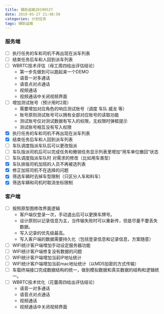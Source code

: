 ```yaml
---
title: 辅助运输20190527
date: 2019-05-27 21:48:50
categories: 计划任务
tags: 辅助运输
---
```

### 服务端

* [ ] 执行任务的车和司机不再出现在派车列表
* [ ] 结束任务后车和人回到派车列表
* [ ] WBRTC技术评估（母工周四给出评估结论）
    * 第一步先做到可以跑起来一个DEMO
    * 语音一对多通话
    * 语音点对点通话 
    * 视频通话
    * 视频通话中关闭视频界面
* [ ] 增加测试账号（预计用时2周）
    * 需要增加对应角色的响应测试账号（调度 车队 威龙 等）
    * 账号原则测试账号可以拥有全部对应账号的读取功能
    * 测试账号仅对测试数据有写入的权限，无权限时弹框提示
    * 测试账号相互没有写入权限
* [x] 执行任务的车和司机不再出现在派车列表
* [x] 结束任务后车和人回到派车列表
* [ ] 车队调度指派车队后可以更改指派
* [ ] 车队指派司机后可以完成任务和撤销任务显示列表里增加“用车单位撤回“状态
* [ ] 车队调度指派车队时 对需求的修改（比如用车类型）
* [x] 车队排版司机加班的人员不再被选列表
* [x] 修正加班司机不在选择的问题
* [x] 筛选车辆时去掉车型限制（只区分人车和料车）
* [x] 筛选车辆和司机时取消坐标限制

### 客户端

* [ ] 按照原型图修改界面逻辑
    * 客户端仅登录一次，手动退出后可以更换车牌号。
    * 设计原则以记录信息为主，当传输失败时可以重新传，但是尽量不要丢失数据。
    * 写入记录的优先级最高。
    * 写入客户端的数据需要持久化（包括登录信息和记录信息，方案随意）
* [ ] WIFI统计客户端增加手动设定服务器功能
* [ ] WIFI统计客户端修复没有数据的问题
* [ ] WIFI统计客户端增加当前IP地址统计
* [ ] WIFI统计客户端增加当前mac地址统计（以MD5加密的方式传输）
* [ ] 车载终端接口完成数据结构的统一，做到模拟数据和真实数据的结构和逻辑统一。
* [ ] WBRTC技术优化（花蕾周四给出评估结论）
    * 语音一对多通话
    * 语音点对点通话 
    * 视频通话
    * 视频通话中关闭视频界面